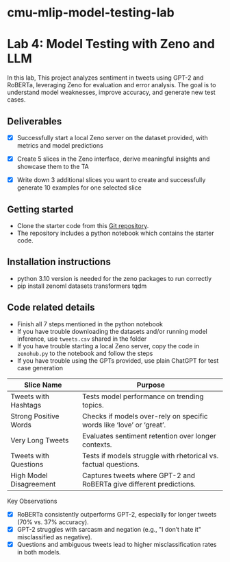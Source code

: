 # cmu-mlip-model-testing-lab

# Lab 4: Model Testing with Zeno and LLM

In this lab, This project analyzes sentiment in tweets using GPT-2 and RoBERTa, leveraging Zeno for evaluation and error analysis. The goal is to understand model weaknesses, improve accuracy, and generate new test cases.


## Deliverables
- [x] Successfully start a local Zeno server on the dataset provided, with metrics and model predictions
- [x] Create 5 slices in the Zeno interface, derive meaningful insights and showcase them to the TA
- [x] Write down 3 additional slices you want to create and successfully generate 10 examples for one selected slice


## Getting started
- Clone the starter code from this [Git repository](https://github.com/malusamayo/cmu-mlip-model-testing-lab).
- The repository includes a python notebook which contains the starter code.

## Installation instructions
- python 3.10 version is needed for the zeno packages to run correctly
- pip install zenoml datasets transformers tqdm

## Code related details
- Finish all 7 steps mentioned in the python notebook
- If you have trouble downloading the datasets and/or running model inference, use `tweets.csv` shared in the folder
- If you have trouble starting a local Zeno server, copy the code in `zenohub.py` to the notebook and follow the steps
- If you have trouble using the GPTs provided, use plain ChatGPT for test case generation

|Slice Name	               |                             Purpose                                    |
|--------------------------|--------------------------------------------------------------          |  
|Tweets with Hashtags	     |            Tests model performance on trending topics.                 |
|Strong Positive Words	   |   Checks if models over-rely on specific words like ‘love’ or ‘great’. |
|Very Long Tweets	         |          Evaluates sentiment retention over longer contexts.           |
|Tweets with Questions	   |      Tests if models struggle with rhetorical vs. factual questions.   |
|High Model Disagreement	 |     Captures tweets where GPT-2 and RoBERTa give different predictions.|


Key Observations
- [x] RoBERTa consistently outperforms GPT-2, especially for longer tweets (70% vs. 37% accuracy).
- [x] GPT-2 struggles with sarcasm and negation (e.g., "I don’t hate it" misclassified as negative).
- [x] Questions and ambiguous tweets lead to higher misclassification rates in both models.

